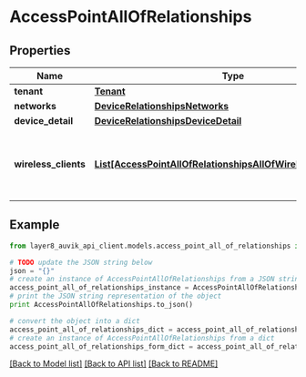 # AccessPointAllOfRelationships


## Properties
Name | Type | Description | Notes
------------ | ------------- | ------------- | -------------
**tenant** | [**Tenant**](Tenant.md) |  | [optional] 
**networks** | [**DeviceRelationshipsNetworks**](DeviceRelationshipsNetworks.md) |  | [optional] 
**device_detail** | [**DeviceRelationshipsDeviceDetail**](DeviceRelationshipsDeviceDetail.md) |  | [optional] 
**wireless_clients** | [**List[AccessPointAllOfRelationshipsAllOfWirelessClientsInner]**](AccessPointAllOfRelationshipsAllOfWirelessClientsInner.md) | List of wireless clients associated to this controller | [optional] 

## Example

```python
from layer8_auvik_api_client.models.access_point_all_of_relationships import AccessPointAllOfRelationships

# TODO update the JSON string below
json = "{}"
# create an instance of AccessPointAllOfRelationships from a JSON string
access_point_all_of_relationships_instance = AccessPointAllOfRelationships.from_json(json)
# print the JSON string representation of the object
print AccessPointAllOfRelationships.to_json()

# convert the object into a dict
access_point_all_of_relationships_dict = access_point_all_of_relationships_instance.to_dict()
# create an instance of AccessPointAllOfRelationships from a dict
access_point_all_of_relationships_form_dict = access_point_all_of_relationships.from_dict(access_point_all_of_relationships_dict)
```
[[Back to Model list]](../README.md#documentation-for-models) [[Back to API list]](../README.md#documentation-for-api-endpoints) [[Back to README]](../README.md)


